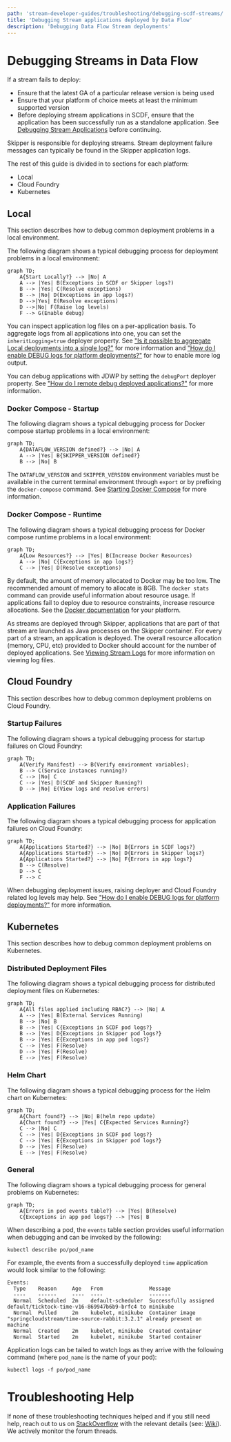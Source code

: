 ```yaml
---
path: 'stream-developer-guides/troubleshooting/debugging-scdf-streams/'
title: 'Debugging Stream applications deployed by Data Flow'
description: 'Debugging Data Flow Stream deployments'
---
```


# Debugging Streams in Data Flow

If a stream fails to deploy:

- Ensure that the latest GA of a particular release version is being used
- Ensure that your platform of choice meets at least the minimum supported version
- Before deploying stream applications in SCDF, ensure that the application has been successfully run as a standalone application. See [Debugging Stream Applications](%currentPath%/stream-developer-guides/troubleshooting/debugging-stream-apps/) before continuing.

Skipper is responsible for deploying streams.
Stream deployment failure messages can typically be found in the Skipper application logs.

The rest of this guide is divided in to sections for each platform:

- Local
- Cloud Foundry
- Kubernetes

## Local

This section describes how to debug common deployment problems in a local environment.

The following diagram shows a typical debugging process for deployment problems in a local environment:

```mermaid
graph TD;
    A{Start Locally?} --> |No| A
    A --> |Yes| B(Exceptions in SCDF or Skipper logs?)
	B --> |Yes| C(Resolve exceptions)
	B --> |No| D(Exceptions in app logs?)
	D -->|Yes| E(Resolve exceptions)
	D -->|No| F(Raise log levels)
    F --> G(Enable debug)
```

You can inspect application log files on a per-application basis.
To aggregate logs from all applications into one, you can set the `inheritLogging=true` deployer property.
See
["Is it possible to aggregate Local deployments into a single log?"](%currentPath%/resources/faq/#aggregatelogs)
for more information and ["How do I enable DEBUG logs for platform deployments?"](%currentPath%/resources/faq/#debuglogs) for how to enable more log output.

You can debug applications with JDWP by setting the `debugPort` deployer property.
See ["How do I remote debug deployed applications?"](%currentPath%/resources/faq/#remotedebug) for more information.

### Docker Compose - Startup

The following diagram shows a typical debugging process for Docker compose startup problems in a local environment:

```mermaid
graph TD;
    A{DATAFLOW_VERSION defined?} --> |No| A
    A --> |Yes| B{SKIPPER_VERSION defined?}
	B --> |No| B
```

The `DATAFLOW_VERSION` and `SKIPPER_VERSION` environment variables must be available in the current terminal environment through `export` or by prefixing the `docker-compose` command.
See [Starting Docker Compose](%currentPath%/installation/local/docker/) for more information.

### Docker Compose - Runtime

The following diagram shows a typical debugging process for Docker compose runtime problems in a local environment:

```mermaid
graph TD;
    A{Low Resources?} --> |Yes| B(Increase Docker Resources)
    A --> |No| C{Exceptions in app logs?}
	C --> |Yes| D(Resolve exceptions)
```

By default, the amount of memory allocated to Docker may be too low.
The recommended amount of memory to allocate is 8GB.
The `docker stats` command can provide useful information about resource usage.
If applications fail to deploy due to resource constraints, increase resource allocations.
See the [Docker documentation](https://docs.docker.com/) for your platform.

As streams are deployed through Skipper, applications that are part of that stream are launched as Java processes on the Skipper container.
For every part of a stream, an application is deployed.
The overall resource allocation (memory, CPU, etc) provided to Docker should account for the number of deployed applications.
See [Viewing Stream Logs](https://docs.spring.io/spring-cloud-dataflow/docs/current/reference/htmlsingle/#getting-started-local-deploying-spring-cloud-dataflow-docker-viewing-stream-logs) for more information on viewing log files.

## Cloud Foundry

This section describes how to debug common deployment problems on Cloud Foundry.

### Startup Failures

The following diagram shows a typical debugging process for startup failures on Cloud Foundry:

```mermaid
graph TD;
    A(Verify Manifest) --> B(Verify environment variables);
    B --> C(Service instances running?)
    C --> |No| C
    C --> |Yes| D(SCDF and Skipper Running?)
    D --> |No| E(View logs and resolve errors)
```

### Application Failures

The following diagram shows a typical debugging process for application failures on Cloud Foundry:

```mermaid
graph TD;
    A{Applications Started?} --> |No| B{Errors in SCDF logs?}
    A{Applications Started?} --> |No| D{Errors in Skipper logs?}
    A{Applications Started?} --> |No| F{Errors in app logs?}
    B --> C(Resolve)
	D --> C
	F --> C
```

When debugging deployment issues, raising deployer and Cloud Foundry related log levels may help.
See ["How do I enable DEBUG logs for platform deployments?"](%currentPath%/resources/faq/#debuglogs) for more information.

## Kubernetes

This section describes how to debug common deployment problems on Kubernetes.

### Distributed Deployment Files

The following diagram shows a typical debugging process for distributed deployment files on Kubernetes:

```mermaid
graph TD;
    A{All files applied including RBAC?} --> |No| A
    A --> |Yes| B(External Services Running)
	B --> |No| B
	B --> |Yes| C{Exceptions in SCDF pod logs?}
	B --> |Yes| D{Exceptions in Skipper pod logs?}
	B --> |Yes| E{Exceptions in app pod logs?}
	C --> |Yes| F(Resolve)
	D --> |Yes| F(Resolve)
	E --> |Yes| F(Resolve)
```

### Helm Chart

The following diagram shows a typical debugging process for the Helm chart on Kubernetes:

```mermaid
graph TD;
    A{Chart found?} --> |No| B(helm repo update)
    A{Chart found?} --> |Yes| C{Expected Services Running?}
	C --> |No| C
	C --> |Yes| D{Exceptions in SCDF pod logs?}
	C --> |Yes| E{Exceptions in Skipper pod logs?}
	D --> |Yes| F(Resolve)
	E --> |Yes| F(Resolve)
```

### General

The following diagram shows a typical debugging process for general problems on Kubernetes:

```mermaid
graph TD;
    A{Errors in pod events table?} --> |Yes| B(Resolve)
    C{Exceptions in app pod logs?} --> |Yes| B
```

When describing a pod, the `events` table section provides useful information when debugging and can be invoked by the following:

`kubectl describe po/pod_name`

For example, the events from a successfully deployed `time` application would look similar to the following:

```
Events:
  Type    Reason     Age   From               Message
  ----    ------     ----  ----               -------
  Normal  Scheduled  2m    default-scheduler  Successfully assigned default/ticktock-time-v16-869947b6b9-brfc4 to minikube
  Normal  Pulled     2m    kubelet, minikube  Container image "springcloudstream/time-source-rabbit:3.2.1" already present on machine
  Normal  Created    2m    kubelet, minikube  Created container
  Normal  Started    2m    kubelet, minikube  Started container
```

Application logs can be tailed to watch logs as they arrive with the following command (where `pod_name` is the name of your pod):

`kubectl logs -f po/pod_name`

# Troubleshooting Help

If none of these troubleshooting techniques helped and if you still need help, reach out to us on [StackOverflow](https://stackoverflow.com/tags/spring-cloud-dataflow/) with the relevant details (see: [Wiki](https://github.com/spring-cloud/spring-cloud-dataflow/wiki/Reporting-Issues)). We actively monitor the forum threads.
